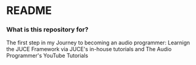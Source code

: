 # README #

### What is this repository for? ###

The first step in my Journey to becoming an audio programmer: Learnign the JUCE Framework via JUCE's in-house tutorials and The Audio Programmer's YouTube Tutorials


